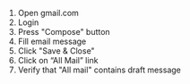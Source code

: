 1. Open gmail.com
2. Login
3. Press "Compose" button
4. Fill email message 
5. Click "Save & Close"
6. Click on “All Mail” link
7. Verify that "All mail" contains draft message
